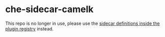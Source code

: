 # che-sidecar-camelk

This repo is no longer in use, please use the [sidecar definitions inside the plugin registry](https://github.com/eclipse/che-plugin-registry/tree/master/sidecars) instead.
